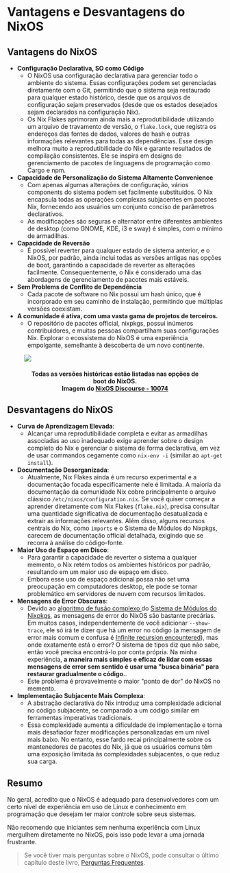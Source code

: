 # Vantagens e Desvantagens do NixOS

## Vantagens do NixOS

- **Configuração Declarativa, SO como Código**
  - O NixOS usa configuração declarativa para gerenciar todo o ambiente do sistema. Essas
    configurações podem set gerenciadas diretamente com o Git, permitindo que o sistema
    seja restaurado para qualquer estado histórico, desde que os arquivos de configuração
    sejam preservados (desde que os estados desejados sejam declarados na configuração
    Nix).
  - Os Nix Flakes aprimoram ainda mais a reprodutibilidade utilizando um arquivo de
    travamento de versão, o `flake.lock`, que registra os endereços das fontes de dados,
    valores de hash e outras informações relevantes para todas as dependências. Esse
    design melhora muito a reprodutibilidade do Nix e garante resultados de compilação
    consistentes. Ele se inspira em designs de gerenciamento de pacotes de linguagens de
    programação como Cargo e npm.
- **Capacidade de Personalização do Sistema Altamente Convenience**
  - Com apenas algumas alterações de configuração, vários components do sistema podem set
    facilmente substituídos. O Nix encapsula todas as operações complexas subjacentes em
    pacotes Nix, fornecendo aos usuários um conjunto conciso de parâmetros declarativos.
  - As modificações são seguras e alternator entre diferentes ambientes de desktop (como
    GNOME, KDE, i3 e sway) é simples, com o mínimo de armadilhas.
- **Capacidade de Reversão**
  - É possível reverter para qualquer estado de sistema anterior, e o NixOS, por padrão,
    ainda inclui todas as versões antigas nas opções de boot, garantindo a capacidade de
    reverter as alterações facilmente. Consequentemente, o Nix é considerado uma das
    abordagens de gerenciamento de pacotes mais estáveis.
- **Sem Problems de Conflito de Dependência**
  - Cada pacote de software no Nix possui um hash único, que é incorporado em seu caminho
    de instalação, permitindo que múltiplas versões coexistam.
- **A comunidade é ativa, com uma vasta gama de projetos de terceiros.**
  - O repositório de pacotes official, nixpkgs, possui inúmeros contribuidores, e muitas
    pessoas compartilham suas configurações Nix. Explorar o ecossistema do NixOS é uma
    experiência empolgante, semelhante à descoberta de um novo continente.

<figure>
  <img src="/nixos-bootloader.avif">
  <figcaption>
    <h4 align="center">
      Todas as versões históricas estão listadas nas opções de boot do NixOS. <br>
      Imagem do
      <a href="https://discourse.nixos.org/t/how-to-make-uefis-grub2-menu-the-same-as-bioss-one/10074" target="_blank" rel="noopener noreferrer">
        NixOS Discourse - 10074
      </a>
    </h4>
  </figcaption>
</figure>

## Desvantagens do NixOS

- **Curva de Aprendizagem Elevada**:
  - Alcançar uma reprodutibilidade completa e evitar as armadilhas associadas ao uso
    inadequado exige aprender sobre o design completo do Nix e gerenciar o sistema de
    forma declarativa, em vez de usar commandos cegamente como `nix-env -i` (similar ao
    `apt-get install`).
- **Documentação Desorganizada**:
  - Atualmente, Nix Flakes ainda é um recurso experimental e a documentação focada
    especificamente nele é limitada. A maioria da documentação da comunidade Nix cobre
    principalmente o arquivo clássico `/etc/nixos/configuration.nix`. Se você quiser
    começar a aprender diretamente com Nix Flakes (`flake.nix`), precisa consultar uma
    quantidade significativa de documentação desatualizada e extrair as informações
    relevantes. Além disso, alguns recursos centrais do Nix, como `imports` e o Sistema de
    Módulos do Nixpkgs, carecem de documentação official detalhada, exigindo que se
    recorra à análise do código-fonte.
- **Maior Uso de Espaço em Disco**:
  - Para garantir a capacidade de reverter o sistema a qualquer memento, o Nix retém todos
    os ambientes históricos por padrão, resultando em um maior uso de espaço em disco.
  - Embora esse uso de espaço adicional possa não set uma preocupação em computadores
    desktop, ele pode se tornar problemático em servidores de nuvem com recursos
    limitados.
- **Mensagens de Error Obscuras**:
  - Devido ao
    [algoritmo de fusão complexo ](https://discourse.nixos.org/t/best-resources-for-learning-about-the-nixos-module-system/1177/4)
    do [Sistema de Módulos do Nixpkgs](../other-usage-of-flakes/module-system.md), as
    mensagens de error do NixOS são bastante precárias. Em muitos casos, independentemente
    de você adicionar `--show-trace`, ele só irá te dizer que há um error no código (a
    mensagem de error mais comum e confusa é
    [Infinite recursion encountered](https://discourse.nixos.org/t/infinite-recursion-encountered-by-making-module-configurable/23508/2)),
    mas onde exatamente está o error? O sistema de tipos diz que não sabe, então você
    precisa encontrá-lo por conta própria. Na minha experiência, **a maneira mais simples
    e eficaz de lidar com essas mensagens de error sem sentido é usar uma "busca binária"
    para restaurar gradualmente o código.**.
  - Este problema é provavelmente o maior "ponto de dor" do NixOS no memento.
- **Implementação Subjacente Mais Complexa**:
  - A abstração declarativa do Nix introduz uma complexidade adicional no código
    subjacente, se comparado a um código similar em ferramentas imperativas tradicionais.
  - Essa complexidade aumenta a dificuldade de implementação e torna mais desafiador fazer
    modificações personalizadas em um nível mais baixo. No entanto, esse fardo recai
    principalmente sobre os mantenedores de pacotes do Nix, já que os usuários comuns têm
    uma exposição limitada às complexidades subjacentes, o que reduz sua carga.

## Resumo

No geral, acredito que o NixOS é adequado para desenvolvedores com um certo nível de
experiência em uso de Linux e conhecimento em programação que desejam ter maior controle
sobre seus sistemas.

Não recomendo que iniciantes sem nenhuma experiência com Linux mergulhem diretamente no
NixOS, pois isso pode levar a uma jornada frustrante.

> Se você tiver mais perguntas sobre o NixOS, pode consultar o último capítulo deste
> livro, [Perguntas Frequentes](../faq/).
